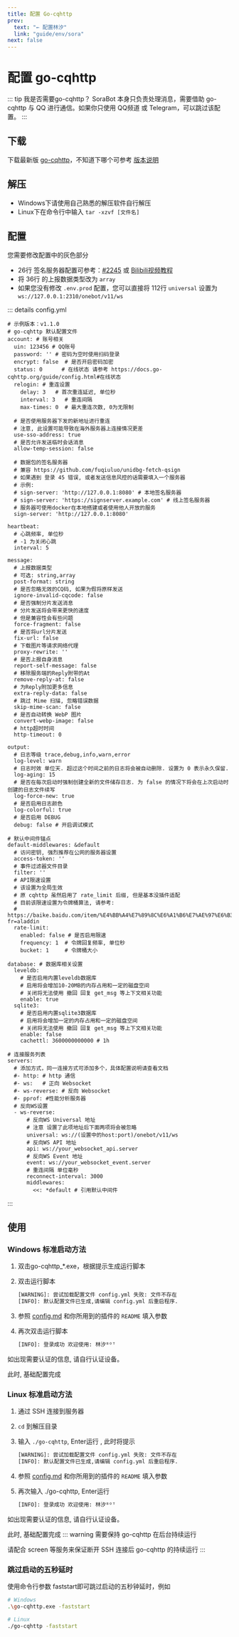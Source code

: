 ```yaml
---
title: 配置 Go-cqhttp
prev:
  text: "← 配置林汐"
  link: "guide/env/sora"
next: false
---
```


# 配置 go-cqhttp

::: tip 我是否需要go-cqhttp？
SoraBot 本身只负责处理消息，需要借助 go-cqhttp 与 QQ 进行通信。如果你只使用 QQ频道 或 Telegram，可以跳过该配置。
:::

## 下载

下载最新版 [go-cqhttp](https://github.com/Mrs4s/go-cqhttp/releases)，不知道下哪个可参考 [版本说明](https://docs.go-cqhttp.org/guide/quick_start.html#%E5%9F%BA%E7%A1%80%E6%95%99%E7%A8%8B)

## 解压

* Windows下请使用自己熟悉的解压软件自行解压
* Linux下在命令行中输入 `tar -xzvf [文件名]`

## 配置

您需要修改配置中的灰色部分

* 26行 签名服务器配置可参考：[#2245](https://github.com/Mrs4s/go-cqhttp/discussions/2245) 或 [Bilibili视频教程](https://www.bilibili.com/video/BV1nu411h7bS/?share_source=copy_web&vd_source=2b607adeb8e16af6519b5c3856756355)
* 将 36行 的上报数据类型改为 `array`
* 如果您没有修改 `.env.prod` 配置，您可以直接将 112行 `universal` 设置为 `ws://127.0.0.1:2310/onebot/v11/ws`

::: details config.yml

```yaml{4,5,26,36,112}
# 示例版本：v1.1.0
# go-cqhttp 默认配置文件
account: # 账号相关
  uin: 123456 # QQ账号
  password: '' # 密码为空时使用扫码登录
  encrypt: false  # 是否开启密码加密
  status: 0      # 在线状态 请参考 https://docs.go-cqhttp.org/guide/config.html#在线状态
  relogin: # 重连设置
    delay: 3   # 首次重连延迟, 单位秒
    interval: 3   # 重连间隔
    max-times: 0  # 最大重连次数, 0为无限制

  # 是否使用服务器下发的新地址进行重连
  # 注意, 此设置可能导致在海外服务器上连接情况更差
  use-sso-address: true
  # 是否允许发送临时会话消息
  allow-temp-session: false

  # 数据包的签名服务器
  # 兼容 https://github.com/fuqiuluo/unidbg-fetch-qsign
  # 如果遇到 登录 45 错误, 或者发送信息风控的话需要填入一个服务器
  # 示例:
  # sign-server: 'http://127.0.0.1:8080' # 本地签名服务器
  # sign-server: 'https://signserver.example.com' # 线上签名服务器
  # 服务器可使用docker在本地搭建或者使用他人开放的服务
  sign-server: 'http://127.0.0.1:8080'

heartbeat:
  # 心跳频率, 单位秒
  # -1 为关闭心跳
  interval: 5

message:
  # 上报数据类型
  # 可选: string,array
  post-format: string
  # 是否忽略无效的CQ码, 如果为假将原样发送
  ignore-invalid-cqcode: false
  # 是否强制分片发送消息
  # 分片发送将会带来更快的速度
  # 但是兼容性会有些问题
  force-fragment: false
  # 是否将url分片发送
  fix-url: false
  # 下载图片等请求网络代理
  proxy-rewrite: ''
  # 是否上报自身消息
  report-self-message: false
  # 移除服务端的Reply附带的At
  remove-reply-at: false
  # 为Reply附加更多信息
  extra-reply-data: false
  # 跳过 Mime 扫描, 忽略错误数据
  skip-mime-scan: false
  # 是否自动转换 WebP 图片
  convert-webp-image: false
  # http超时时间
  http-timeout: 0

output:
  # 日志等级 trace,debug,info,warn,error
  log-level: warn
  # 日志时效 单位天. 超过这个时间之前的日志将会被自动删除. 设置为 0 表示永久保留.
  log-aging: 15
  # 是否在每次启动时强制创建全新的文件储存日志. 为 false 的情况下将会在上次启动时创建的日志文件续写
  log-force-new: true
  # 是否启用日志颜色
  log-colorful: true
  # 是否启用 DEBUG
  debug: false # 开启调试模式

# 默认中间件锚点
default-middlewares: &default
  # 访问密钥, 强烈推荐在公网的服务器设置
  access-token: ''
  # 事件过滤器文件目录
  filter: ''
  # API限速设置
  # 该设置为全局生效
  # 原 cqhttp 虽然启用了 rate_limit 后缀, 但是基本没插件适配
  # 目前该限速设置为令牌桶算法, 请参考:
  # https://baike.baidu.com/item/%E4%BB%A4%E7%89%8C%E6%A1%B6%E7%AE%97%E6%B3%95/6597000?fr=aladdin
  rate-limit:
    enabled: false # 是否启用限速
    frequency: 1  # 令牌回复频率, 单位秒
    bucket: 1     # 令牌桶大小

database: # 数据库相关设置
  leveldb:
    # 是否启用内置leveldb数据库
    # 启用将会增加10-20MB的内存占用和一定的磁盘空间
    # 关闭将无法使用 撤回 回复 get_msg 等上下文相关功能
    enable: true
  sqlite3:
    # 是否启用内置sqlite3数据库
    # 启用将会增加一定的内存占用和一定的磁盘空间
    # 关闭将无法使用 撤回 回复 get_msg 等上下文相关功能
    enable: false
    cachettl: 3600000000000 # 1h

# 连接服务列表
servers:
  # 添加方式，同一连接方式可添加多个，具体配置说明请查看文档
  #- http: # http 通信
  #- ws:   # 正向 Websocket
  #- ws-reverse: # 反向 Websocket
  #- pprof: #性能分析服务器
  # 反向WS设置
  - ws-reverse:
      # 反向WS Universal 地址
      # 注意 设置了此项地址后下面两项将会被忽略
      universal: ws://(设置中的host:port)/onebot/v11/ws
      # 反向WS API 地址
      api: ws://your_websocket_api.server
      # 反向WS Event 地址
      event: ws://your_websocket_event.server
      # 重连间隔 单位毫秒
      reconnect-interval: 3000
      middlewares:
        <<: *default # 引用默认中间件
```

:::

## 使用

### Windows 标准启动方法

1. 双击go-cqhttp_*.exe，根据提示生成运行脚本
2. 双击运行脚本

    ```bash
    [WARNING]: 尝试加载配置文件 config.yml 失败: 文件不存在
    [INFO]: 默认配置文件已生成,请编辑 config.yml 后重启程序.
    ```

3. 参照 [config.md](https://github.com/ishkong/go-cqhttp-docs/blob/main/docs/guide/config.md) 和你所用到的插件的 `README` 填入参数
4. 再次双击运行脚本

    ```bash
    [INFO]: 登录成功 欢迎使用: 林汐ᴮᴼᵀ
    ```

如出现需要认证的信息, 请自行认证设备。

此时, 基础配置完成

### Linux 标准启动方法

1. 通过 SSH 连接到服务器
2. `cd` 到解压目录
3. 输入 `./go-cqhttp`, Enter运行 , 此时将提示

    ```bash
    [WARNING]: 尝试加载配置文件 config.yml 失败: 文件不存在
    [INFO]: 默认配置文件已生成,请编辑 config.yml 后重启程序.
    ```

4. 参照 [config.md](https://github.com/ishkong/go-cqhttp-docs/blob/main/docs/guide/config.md) 和你所用到的插件的 `README` 填入参数
5. 再次输入 ./go-cqhttp, Enter运行

    ```bash
    [INFO]: 登录成功 欢迎使用: 林汐ᴮᴼᵀ
    ```

如出现需要认证的信息, 请自行认证设备。

此时, 基础配置完成
::: warning
需要保持 go-cqhttp 在后台持续运行

请配合 screen 等服务来保证断开 SSH 连接后 go-cqhttp 的持续运行
:::

### 跳过启动的五秒延时

使用命令行参数 faststart即可跳过启动的五秒钟延时，例如

```bash
# Windows
.\go-cqhttp.exe -faststart

# Linux
./go-cqhttp -faststart
```
